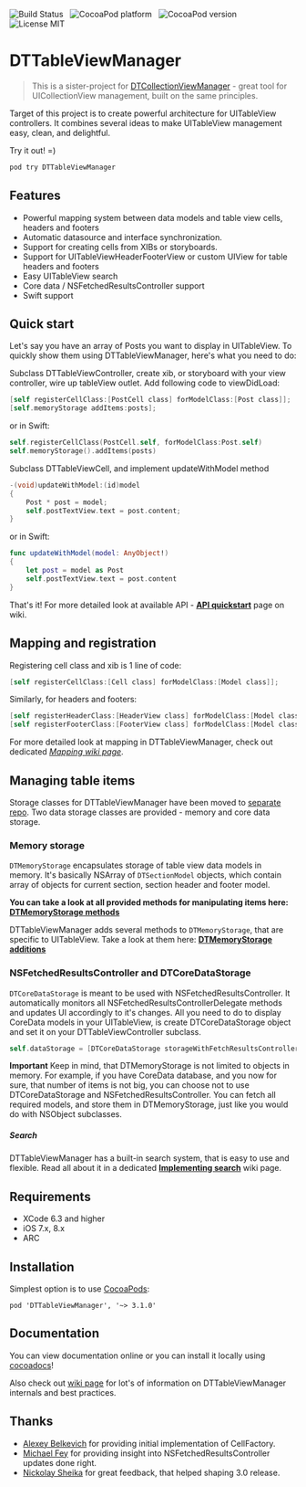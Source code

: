 ![Build Status](https://travis-ci.org/DenHeadless/DTTableViewManager.png?branch=master) &nbsp;
![CocoaPod platform](https://cocoapod-badges.herokuapp.com/p/DTTableViewManager/badge.png) &nbsp; 
![CocoaPod version](https://cocoapod-badges.herokuapp.com/v/DTTableViewManager/badge.png) &nbsp; 
![License MIT](https://go-shields.herokuapp.com/license-MIT-blue.png)

DTTableViewManager
================
> This is a sister-project for [DTCollectionViewManager](https://github.com/DenHeadless/DTCollectionViewManager) - great tool for UICollectionView management, built on the same principles.

Target of this project is to create powerful architecture for UITableView сontrollers. It combines several ideas to make UITableView management easy, clean, and delightful. 

Try it out! =)

```bash
pod try DTTableViewManager
```

## Features

* Powerful mapping system between data models and table view cells, headers and footers
* Automatic datasource and interface synchronization.
* Support for creating cells from XIBs or storyboards.
* Support for UITableViewHeaderFooterView or custom UIView for table headers and footers
* Easy UITableView search 
* Core data / NSFetchedResultsController support
* Swift support

## Quick start

Let's say you have an array of Posts you want to display in UITableView. To quickly show them using DTTableViewManager, here's what you need to do:

Subclass DTTableViewController, create xib, or storyboard with your view controller, wire up tableView outlet. Add following code to viewDidLoad:

```objective-c
[self registerCellClass:[PostCell class] forModelClass:[Post class]];
[self.memoryStorage addItems:posts];
```
or in Swift:
```swift
self.registerCellClass(PostCell.self, forModelClass:Post.self)
self.memoryStorage().addItems(posts)
```

Subclass DTTableViewCell, and implement updateWithModel method
```objective-c
-(void)updateWithModel:(id)model
{
    Post * post = model;
    self.postTextView.text = post.content;
}
```
or in Swift:
```swift
func updateWithModel(model: AnyObject!)
{
    let post = model as Post
    self.postTextView.text = post.content
}
```

That's it! For more detailed look at available API - **[API quickstart](https://github.com/DenHeadless/DTTableViewManager/wiki/API-quickstart)** page on wiki.

## Mapping and registration

Registering cell class and xib is 1 line of code:

```objective-c
[self registerCellClass:[Cell class] forModelClass:[Model class]];
```
Similarly, for headers and footers:

```objective-c
[self registerHeaderClass:[HeaderView class] forModelClass:[Model class]];
[self registerFooterClass:[FooterView class] forModelClass:[Model class]];
```

For more detailed look at mapping in DTTableViewManager, check out dedicated *[Mapping wiki page](https://github.com/DenHeadless/DTTableViewManager/wiki/Mapping)*.

## Managing table items

Storage classes for DTTableViewManager have been moved to [separate repo](https://github.com/DenHeadless/DTModelStorage). Two data storage classes are provided - memory and core data storage. 

### Memory storage

`DTMemoryStorage` encapsulates storage of table view data models in memory. It's basically NSArray of `DTSectionModel` objects, which contain array of objects for current section, section header and footer model.

**You can take a look at all provided methods for manipulating items here: [DTMemoryStorage methods](https://github.com/DenHeadless/DTModelStorage/blob/master/README.md#adding-items)**

DTTableViewManager adds several methods to `DTMemoryStorage`, that are specific to UITableView. Take a look at them here: **[DTMemoryStorage additions](https://github.com/DenHeadless/DTTableViewManager/wiki/DTMemoryStorage-additions)**

### NSFetchedResultsController and DTCoreDataStorage

`DTCoreDataStorage` is meant to be used with NSFetchedResultsController. It automatically monitors all NSFetchedResultsControllerDelegate methods and updates UI accordingly to it's changes. All you need to do to display CoreData models in your UITableView, is create DTCoreDataStorage object and set it on your DTTableViewController subclass.

```objective-c
self.dataStorage = [DTCoreDataStorage storageWithFetchResultsController:controller];
```

**Important** Keep in mind, that DTMemoryStorage is not limited to objects in memory. For example, if you have CoreData database, and you now for sure, that number of items is not big, you can choose not to use DTCoreDataStorage and NSFetchedResultsController. You can fetch all required models, and store them in DTMemoryStorage, just like you would do with NSObject subclasses.

##### Search

DTTableViewManager has a built-in search system, that is easy to use and flexible. Read all about it in a dedicated **[Implementing search](https://github.com/DenHeadless/DTTableViewManager/wiki/Implementing-search)** wiki page.	


## Requirements

* XCode 6.3 and higher
* iOS 7.x, 8.x
* ARC
        
## Installation

Simplest option is to use [CocoaPods](http://www.cocoapods.org):

	pod 'DTTableViewManager', '~> 3.1.0'

## Documentation

You can view documentation online or you can install it locally using [cocoadocs](http://cocoadocs.org/docsets/DTTableViewManager)!

Also check out [wiki page](https://github.com/DenHeadless/DTTableViewManager/wiki) for lot's of information on DTTableViewManager internals and best practices.

## Thanks

* [Alexey Belkevich](https://github.com/belkevich) for providing initial implementation of CellFactory.
* [Michael Fey](https://github.com/MrRooni) for providing insight into NSFetchedResultsController updates done right. 
* [Nickolay Sheika](https://github.com/hawk-ukr) for great feedback, that helped shaping 3.0 release.
